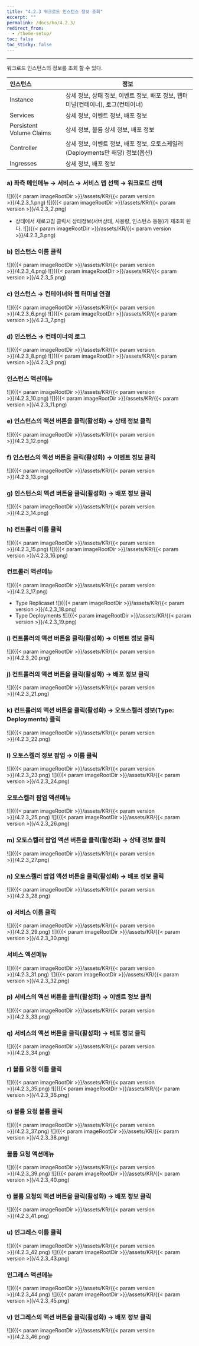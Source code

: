 ```yaml
---
title: "4.2.3 워크로드 인스턴스 정보 조회"
excerpt: ""
permalink: /docs/ko/4.2.3/
redirect_from:
  - /theme-setup/
toc: false
toc_sticky: false
---
```


---
워크로드 인스턴스의 정보를 조회 할 수 있다.

| **인스턴스**               | **정보**                                                |
| :----------------------- | ----------------------------------------------------- |
| Instance                 | 상세 정보, 상태 정보, 이벤트 정보, 배포 정보, 웹터미널\(컨테이너\), 로그\(컨테이너\) |
| Services                 | 상세 정보, 이벤트 정보, 배포 정보                                  |
| Persistent Volume Claims | 상세 정보, 볼륨 상세 정보, 배포 정보                                |
| Controller               | 상세 정보, 이벤트 정보, 배포 정보, 오토스케일러(Deployments만 해당) 정보\(옵션\)                 |
| Ingresses                | 상세 정보, 배포 정보                                          |

### a\) 좌측 메인메뉴 → 서비스 → 서비스 맵 선택 → 워크로드 선택
![]({{< param imageRootDir >}}/assets/KR/{{< param version >}}/4.2.3_1.png)
![]({{< param imageRootDir >}}/assets/KR/{{< param version >}}/4.2.3_2.png)

* 상태에서 새로고침 클릭시 상태정보(서버상태, 사용량, 인스턴스 등등)가 재조회 된다.
![]({{< param imageRootDir >}}/assets/KR/{{< param version >}}/4.2.3_3.png)


### b\) 인스턴스 이름 클릭
![]({{< param imageRootDir >}}/assets/KR/{{< param version >}}/4.2.3_4.png)
![]({{< param imageRootDir >}}/assets/KR/{{< param version >}}/4.2.3_5.png)

### c\) 인스턴스 → 컨테이너와 웹 터미널 연결
![]({{< param imageRootDir >}}/assets/KR/{{< param version >}}/4.2.3_6.png)
![]({{< param imageRootDir >}}/assets/KR/{{< param version >}}/4.2.3_7.png)

### d\) 인스턴스 → 컨테이너의 로그
![]({{< param imageRootDir >}}/assets/KR/{{< param version >}}/4.2.3_8.png)
![]({{< param imageRootDir >}}/assets/KR/{{< param version >}}/4.2.3_9.png)

### 인스턴스 액션메뉴
![]({{< param imageRootDir >}}/assets/KR/{{< param version >}}/4.2.3_10.png)
![]({{< param imageRootDir >}}/assets/KR/{{< param version >}}/4.2.3_11.png)

### e\) 인스턴스의 액션 버튼을 클릭\(활성화\) → 상태 정보 클릭
![]({{< param imageRootDir >}}/assets/KR/{{< param version >}}/4.2.3_12.png)

### f\) 인스턴스의 액션 버튼을 클릭\(활성화\) → 이벤트 정보 클릭
![]({{< param imageRootDir >}}/assets/KR/{{< param version >}}/4.2.3_13.png)

### g\) 인스턴스의 액션 버튼을 클릭\(활성화\) → 배포 정보 클릭
![]({{< param imageRootDir >}}/assets/KR/{{< param version >}}/4.2.3_14.png)


### h\) 컨트롤러 이름 클릭
![]({{< param imageRootDir >}}/assets/KR/{{< param version >}}/4.2.3_15.png)
![]({{< param imageRootDir >}}/assets/KR/{{< param version >}}/4.2.3_16.png)

### 컨트롤러 액션메뉴
![]({{< param imageRootDir >}}/assets/KR/{{< param version >}}/4.2.3_17.png)

* Type Replicaset
![]({{< param imageRootDir >}}/assets/KR/{{< param version >}}/4.2.3_18.png)
* Type Deployments
![]({{< param imageRootDir >}}/assets/KR/{{< param version >}}/4.2.3_19.png)

### i\) 컨트롤러의 액션 버튼을 클릭\(활성화\) → 이벤트 정보 클릭
![]({{< param imageRootDir >}}/assets/KR/{{< param version >}}/4.2.3_20.png)

### j\) 컨트롤러의 액션 버튼을 클릭\(활성화\) → 배포 정보 클릭
![]({{< param imageRootDir >}}/assets/KR/{{< param version >}}/4.2.3_21.png)

### k\) 컨트롤러의 액션 버튼을 클릭\(활성화\) → 오토스켈러 정보(Type: Deployments) 클릭
![]({{< param imageRootDir >}}/assets/KR/{{< param version >}}/4.2.3_22.png)

### l\) 오토스켈러 정보 팝업 → 이름 클릭
![]({{< param imageRootDir >}}/assets/KR/{{< param version >}}/4.2.3_23.png)
![]({{< param imageRootDir >}}/assets/KR/{{< param version >}}/4.2.3_24.png)

### 오토스켈러 팝업 액션메뉴
![]({{< param imageRootDir >}}/assets/KR/{{< param version >}}/4.2.3_25.png)
![]({{< param imageRootDir >}}/assets/KR/{{< param version >}}/4.2.3_26.png)

### m\) 오토스켈러 팝업 액션 버튼을 클릭\(활성화\) → 상태 정보 클릭
![]({{< param imageRootDir >}}/assets/KR/{{< param version >}}/4.2.3_27.png)

### n\) 오토스켈러 팝업 액션 버튼을 클릭\(활성화\) → 배포 정보 클릭
![]({{< param imageRootDir >}}/assets/KR/{{< param version >}}/4.2.3_28.png)


### o\) 서비스 이름 클릭
![]({{< param imageRootDir >}}/assets/KR/{{< param version >}}/4.2.3_29.png)
![]({{< param imageRootDir >}}/assets/KR/{{< param version >}}/4.2.3_30.png)

### 서비스 액션메뉴
![]({{< param imageRootDir >}}/assets/KR/{{< param version >}}/4.2.3_31.png)
![]({{< param imageRootDir >}}/assets/KR/{{< param version >}}/4.2.3_32.png)

### p\) 서비스의 액션 버튼을 클릭\(활성화\) → 이벤트 정보 클릭
![]({{< param imageRootDir >}}/assets/KR/{{< param version >}}/4.2.3_33.png)

### q\) 서비스의 액션 버튼을 클릭\(활성화\) → 배포 정보 클릭
![]({{< param imageRootDir >}}/assets/KR/{{< param version >}}/4.2.3_34.png)


### r\) 볼륨 요청 이름 클릭
![]({{< param imageRootDir >}}/assets/KR/{{< param version >}}/4.2.3_35.png)
![]({{< param imageRootDir >}}/assets/KR/{{< param version >}}/4.2.3_36.png)

### s\) 볼륨 요청 볼륨 클릭
![]({{< param imageRootDir >}}/assets/KR/{{< param version >}}/4.2.3_37.png)
![]({{< param imageRootDir >}}/assets/KR/{{< param version >}}/4.2.3_38.png)

### 볼륨 요청 액션메뉴
![]({{< param imageRootDir >}}/assets/KR/{{< param version >}}/4.2.3_39.png)
![]({{< param imageRootDir >}}/assets/KR/{{< param version >}}/4.2.3_40.png)

### t\) 볼륨 요청의 액션 버튼을 클릭\(활성화\) → 배포 정보 클릭
![]({{< param imageRootDir >}}/assets/KR/{{< param version >}}/4.2.3_41.png)


### u\) 인그레스 이름 클릭
![]({{< param imageRootDir >}}/assets/KR/{{< param version >}}/4.2.3_42.png)
![]({{< param imageRootDir >}}/assets/KR/{{< param version >}}/4.2.3_43.png)

### 인그레스 액션메뉴
![]({{< param imageRootDir >}}/assets/KR/{{< param version >}}/4.2.3_44.png)
![]({{< param imageRootDir >}}/assets/KR/{{< param version >}}/4.2.3_45.png)

### v\) 인그레스의 액션 버튼을 클릭\(활성화\) → 배포 정보 클릭
![]({{< param imageRootDir >}}/assets/KR/{{< param version >}}/4.2.3_46.png)

